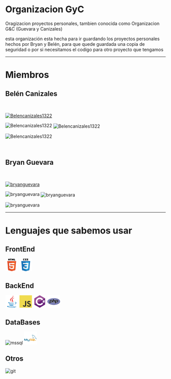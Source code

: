 <h1>Organizacion GyC</h1>
<p>Oragizacion proyectos personales, tambien conocida como Organizacion G&C (Guevara y Canizales)</p>
<p>esta organización esta hecha para ir guardando los proyectos personales hechos por Bryan y Belén, para que quede guardada una copia de seguridad
o por si necesitamos el codigo para otro proyecto que tengamos </p>
<hr>
<h1>Miembros</h1>

<h2>Belén Canizales</h2>
<br>
<p align="left"> <a href="https://github.com/ryo-ma/github-profile-trophy"><img src="https://github-profile-trophy.vercel.app/?username=Belencanizales1322&theme=onedark" alt="Belencanizales1322" /></a> </p>
<p><img align="left" src="https://github-readme-stats.vercel.app/api/top-langs?username=Belencanizales1322&show_icons=true&locale=en&layout=compact&theme=onedark" alt="Belencanizales1322" /></p>
<p>&nbsp;<img align="center" src="https://github-readme-stats.vercel.app/api?username=Belencanizales1322&show_icons=true&locale=en&theme=onedark" alt="Belencanizales1322" /></p>
<p><img align="center" src="https://github-readme-streak-stats.herokuapp.com/?user=Belencanizales1322&theme=onedark" alt="Belencanizales1322" /></p>
<br>
<h2>Bryan Guevara</h2>
<br>
<p align="left"> <a href="https://github.com/ryo-ma/github-profile-trophy"><img src="https://github-profile-trophy.vercel.app/?username=bryanguevara&theme=onedark" alt="bryanguevara" /></a> </p>
<p><img align="left" src="https://github-readme-stats.vercel.app/api/top-langs?username=bryanguevara&theme=onedark&show_icons=true&locale=en&layout=compact" alt="bryanguevara" /></p>
<p>&nbsp;<img align="center" src="https://github-readme-stats.vercel.app/api?username=bryanguevara&show_icons=true&locale=en&theme=onedark" alt="bryanguevara" /></p>
<p><img align="center" src="https://github-readme-streak-stats.herokuapp.com/?user=bryanguevara&theme=onedark" alt="bryanguevara" /></p>

<hr>
<h1>Lenguajes que sabemos usar</h1>
<h2>FrontEnd</h2>
<p>
    <img src="https://raw.githubusercontent.com/devicons/devicon/master/icons/html5/html5-original-wordmark.svg" alt="html5" width="40" height="40"/>
    <img src="https://raw.githubusercontent.com/devicons/devicon/master/icons/css3/css3-original-wordmark.svg" alt="css3" width="40" height="40"/>
</p>
  <h2>BackEnd</h2>
    <p> 
       <img src="https://raw.githubusercontent.com/devicons/devicon/master/icons/java/java-original.svg" alt="java" width="40" height="40"/>
       <img src="https://raw.githubusercontent.com/devicons/devicon/master/icons/javascript/javascript-original.svg" alt="javascript" width="40" height="40"/>
       <img src="https://raw.githubusercontent.com/devicons/devicon/master/icons/csharp/csharp-original.svg" alt="csharp" width="40" height="40"/> 
    <img src="https://raw.githubusercontent.com/devicons/devicon/master/icons/php/php-original.svg" alt="php" width="40" height="40"/>
    </p>
  <h2>DataBases</h2>
    <p> 
       <img src="https://www.svgrepo.com/show/303229/microsoft-sql-server-logo.svg" alt="mssql" width="40" height="40"/>
       <img src="https://raw.githubusercontent.com/devicons/devicon/master/icons/mysql/mysql-original-wordmark.svg" alt="mysql" width="40" height="40"/>
    </p>
  <h2>Otros</h2>
  <p> 
      <img src="https://www.vectorlogo.zone/logos/git-scm/git-scm-icon.svg" alt="git" width="40" height="40"/>
  </p>
